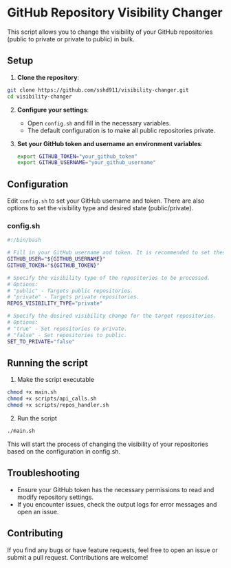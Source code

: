 # GitHub Repository Visibility Changer

This script allows you to change the visibility of your GitHub repositories (public to private or private to public) in bulk.

## Setup

1. **Clone the repository**:
```bash
git clone https://github.com/sshd911/visibility-changer.git
cd visibility-changer
```

2. **Configure your settings**:
    - Open `config.sh` and fill in the necessary variables.
    - The default configuration is to make all public repositories private.

3. **Set your GitHub token and username an environment variables**:
    ```sh
    export GITHUB_TOKEN="your_github_token"
    export GITHUB_USERNAME="your_github_username"
    ```

## Configuration

Edit `config.sh` to set your GitHub username and token. There are also options to set the visibility type and desired state (public/private).

### config.sh

```sh
#!/bin/bash

# Fill in your GitHub username and token. It is recommended to set these as environment variables for security reasons.
GITHUB_USER="${GITHUB_USERNAME}"
GITHUB_TOKEN="${GITHUB_TOKEN}"

# Specify the visibility type of the repositories to be processed.
# Options:
# "public" - Targets public repositories.
# "private" - Targets private repositories.
REPOS_VISIBILITY_TYPE="private"

# Specify the desired visibility change for the target repositories.
# Options:
# "true" - Set repositories to private.
# "false" - Set repositories to public.
SET_TO_PRIVATE="false"
```

## Running the script
1. Make the script executable
```bash
chmod +x main.sh
chmod +x scripts/api_calls.sh
chmod +x scripts/repos_handler.sh
```

2. Run the script
```sh
./main.sh
```

This will start the process of changing the visibility of your repositories based on the configuration in config.sh.

## Troubleshooting
- Ensure your GitHub token has the necessary permissions to read and modify repository settings.
- If you encounter issues, check the output logs for error messages and open an issue.

## Contributing
If you find any bugs or have feature requests, feel free to open an issue or submit a pull request. Contributions are welcome!

